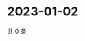 # 2023-01-02

共 0 条

<!-- BEGIN WEIBO -->
<!-- 最后更新时间 Mon Jan 02 2023 04:14:02 GMT+0800 (China Standard Time) -->

<!-- END WEIBO -->
